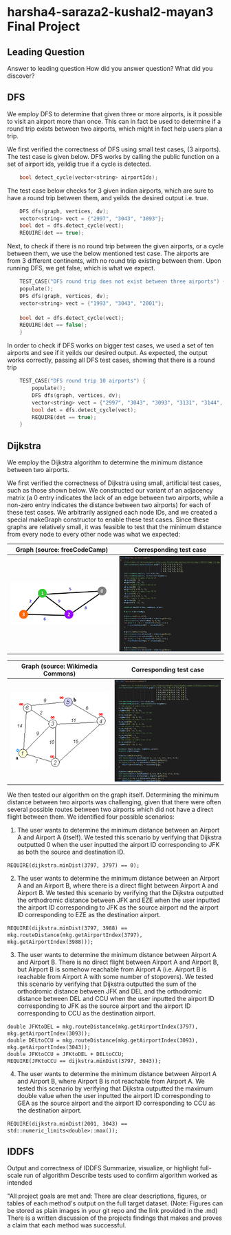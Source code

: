# harsha4-saraza2-kushal2-mayan3 Final Project

## Leading Question
Answer to leading question
How did you answer question?
What did you discover?

## DFS
We employ DFS to determine that given three or more airports, is it possible to visit an airport more than once. This can in fact be used to determine if a round trip exists between two airports, which might in fact help users plan a trip. 

We first verified the correctness of DFS using small test cases, (3 airports). The test case is given below. DFS works by calling the public function on a set of airport ids, yeildig true if a cycle is detected.

```C++ 
    bool detect_cycle(vector<string> airportIds);
```

The test case below checks for 3 given indian airports, which are sure to have a round trip between them, and yeilds the desired output i.e. true.

```C++
    DFS dfs(graph, vertices, dv);
    vector<string> vect = {"2997", "3043", "3093"};
    bool det = dfs.detect_cycle(vect);
    REQUIRE(det == true);
```

Next, to check if there is no round trip between the given airports, or a cycle between them, we use the below mentioned test case. The airports are from 3 different continents, with no round trip existing between them. Upon running DFS, we get false, which is what we expect.

```C++
    TEST_CASE("DFS round trip does not exist between three airports") {
    populate();
    DFS dfs(graph, vertices, dv);
    vector<string> vect = {"1993", "3043", "2001"};

    bool det = dfs.detect_cycle(vect);
    REQUIRE(det == false);
    }
```

In order to check if DFS works on bigger test cases, we used a set of ten airports and see if it yeilds our desired output. As expected, the output works correctly, passing all DFS test cases, showing that there is a round trip 

```C++
    TEST_CASE("DFS round trip 10 airports") {
        populate();
        DFS dfs(graph, vertices, dv);
        vector<string> vect = {"2997", "3043", "3093", "3131", "3144", "2994", "1", "2", "3"};
        bool det = dfs.detect_cycle(vect);
        REQUIRE(det == true);
    }
```

## Dijkstra
We employ the Dijkstra algorithm to determine the minimum distance between two airports.

We first verified the correctness of Dijkstra using small, artificial test cases, such as those shown below. We constructed our variant of an adjacency matrix (a 0 entry indicates the lack of an edge between two airports, while a non-zero entry indicates the distance between two airports) for each of these test cases. We arbitrarily assigned each node IDs, and we created a special makeGraph constructor to enable these test cases. Since these graphs are relatively small, it was feasible to test that the minimum distance from every node to every other node was what we expected:

Graph (source: freeCodeCamp)| Corresponding test case
:-------------------------:|:-------------------------:
<img src="WR1.png" width="500"/>  |  <img src="WR3.PNG" width="500"/>

Graph (source: Wikimedia Commons)| Corresponding test case
:-------------------------:|:-------------------------:
<img src="WR2.gif" width="500"/>  |  <img src="WR4.PNG" width="500"/>

We then tested our algorithm on the graph itself. Determining the minimum distance between two airports was challenging, given that there were often several possible routes between two airports which did not have a direct flight between them. We identified four possible scenarios:

1) The user wants to determine the minimum distance between an Airport A and Airport A (itself). We tested this scenario by verifying that Dijkstra outputted 0 when the user inputted the airport ID corresponding to JFK as both the source and destination ID.
```
REQUIRE(dijkstra.minDist(3797, 3797) == 0);
```
2) The user wants to determine the minimum distance between an Airport A and an Airport B, where there is a direct flight between Airport A and Airport B. We tested this scenario by verifying that the Dijkstra outputted the orthodromic distance between JFK and EZE when the user inputted the airport ID corresponding to JFK as the source airport nd the airport ID corresponding to EZE as the destination airport.
```
REQUIRE(dijkstra.minDist(3797, 3988) == mkg.routeDistance(mkg.getAirportIndex(3797), mkg.getAirportIndex(3988)));
```
3) The user wants to determine the minimum distance between Airport A and Airport B. There is no direct flight between Airport A and Airport B, but Airport B is somehow reachable from Airport A (i.e. Airport B is reachable from Airport A with some number of stopovers). We tested this scenario by verifying that Dijkstra outputted the sum of the orthodromic distance between JFK and DEL and the orthodromic distance between DEL and CCU when the user inputted the airport ID corresponding to JFK as the source airport and the airport ID corresponding to CCU as the destination airport.
```
double JFKtoDEL = mkg.routeDistance(mkg.getAirportIndex(3797), mkg.getAirportIndex(3093));
double DELtoCCU = mkg.routeDistance(mkg.getAirportIndex(3093), mkg.getAirportIndex(3043));
double JFKtoCCU = JFKtoDEL + DELtoCCU;
REQUIRE(JFKtoCCU == dijkstra.minDist(3797, 3043));
```
4) The user wants to determine the minimum distance between Airport A and Airport B, where Airport B is not reachable from Airport A. We tested this scenario by verifying that Dijkstra outputted the maximum double value when the user inputted the airport ID corresponding to GEA as the source airport and the airport ID corresponding to CCU as the destination airport.
```
REQUIRE(dijkstra.minDist(2001, 3043) == std::numeric_limits<double>::max());
```

## IDDFS
Output and correctness of IDDFS
Summarize, visualize, or highlight full-scale run of algorithm
Describe tests used to confirm algorithm worked as intended


"All project goals are met and: There are clear descriptions, figures, or tables of each method's output on the full target dataset. (Note: Figures can be stored as plain images in your git repo and the link provided in the .md) There is a written discussion of the projects findings that makes and proves a claim that each method was successful. 



